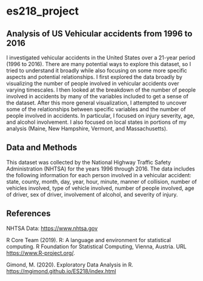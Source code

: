 # es218_project
## Analysis of US Vehicular accidents from 1996 to 2016

I investigated vehicular accidents in the United States over a 21-year period (1996 to 2016). There are many potential ways to explore this dataset, so I tried to understand it broadly while also focusing on some more specific aspects and potential relationships. I first explored the data broadly by visualizing the number of people involved in vehicular accidents over varying timescales. I then looked at the breakdown of the number of people involved in accidents by many of the variables included to get a sense of the dataset. After this more general visualization, I attempted to uncover some of the relationships between specific variables and the number of people involved in accidents. In particular, I focused on injury severity, age, and alcohol involvement. I also focused on local states in portions of my analysis (Maine, New Hampshire, Vermont, and Massachusetts).

## Data and Methods

This dataset was collected by the National Highway Traffic Safety Administration (NHTSA) for the years 1996 through 2016. The data includes the following information for each person involved in a vehicular accident: state, county, month, day, year, hour, minute, manner of collision, number of vehicles involved, type of vehicle involved, number of people involved, age of driver, sex of driver, involvement of alcohol, and severity of injury.

## References

NHTSA Data: https://www.nhtsa.gov

R Core Team (2019). R: A language and environment for statistical computing. R Foundation for Statistical Computing, Vienna, Austria. URL https://www.R-project.org/.

Gimond, M. (2020). Exploratory Data Analysis in R. https://mgimond.github.io/ES218/index.html
